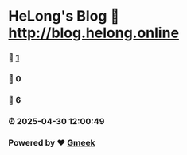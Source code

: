 # HeLong's Blog :link: http://blog.helong.online 
### :page_facing_up: [1](http://blog.helong.online/tag.html) 
### :speech_balloon: 0 
### :hibiscus: 6 
### :alarm_clock: 2025-04-30 12:00:49 
### Powered by :heart: [Gmeek](https://github.com/Meekdai/Gmeek)
